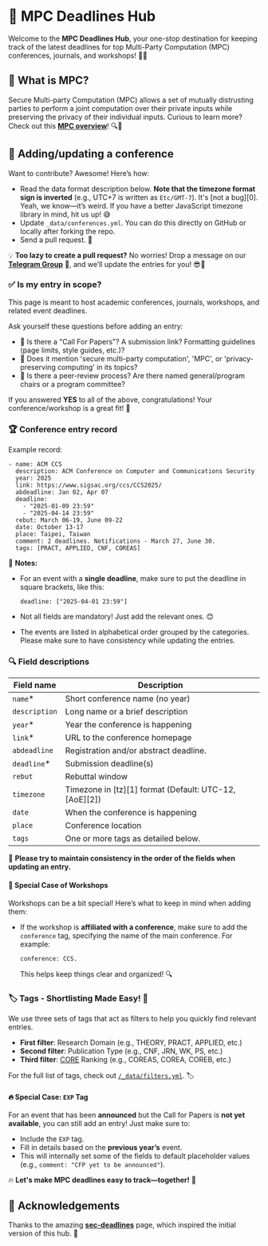 # 🚀 MPC Deadlines Hub

Welcome to the **MPC Deadlines Hub**, your one-stop destination for keeping track of the latest deadlines for top Multi-Party Computation (MPC) conferences, journals, and workshops! 📅✨

## 🤔 What is MPC?

Secure Multi-party Computation (MPC) allows a set of mutually distrusting parties to perform a joint computation over their private inputs while preserving the privacy of their individual inputs. Curious to learn more? Check out this **[MPC overview](https://eprint.iacr.org/2020/300)**! 🔍🔐

## 🚀 Adding/updating a conference

Want to contribute? Awesome! Here’s how:

* Read the data format description below. **Note that the timezone format sign is inverted** (e.g., UTC+7 is written as `Etc/GMT-7`). It's [not a bug][0]. Yeah, we know—it’s weird. If you have a better JavaScript timezone library in mind, hit us up! 😅
* Update `_data/conferences.yml`. You can do this directly on GitHub or locally after forking the repo.
* Send a pull request. 🎉

💡 **Too lazy to create a pull request?** No worries! Drop a message on our **[Telegram Group](https://t.me/+sm414tMmhGhhNTA0)** 📢, and we’ll update the entries for you! 😎🚀

### ✅ Is my entry in scope?

This page is meant to host academic conferences, journals, workshops, and related event deadlines.

Ask yourself these questions before adding an entry:

- 📝 Is there a "Call For Papers"? A submission link? Formatting guidelines (page limits, style guides, etc.)?
- 🔐 Does it mention 'secure multi-party computation', 'MPC', or 'privacy-preserving computing' in its topics?
- 🧐 Is there a peer-review process? Are there named general/program chairs or a program committee?

If you answered **YES** to all of the above, congratulations! Your conference/workshop is a great fit! 🎯

### 🏆 Conference entry record

Example record:

```
- name: ACM CCS
  description: ACM Conference on Computer and Communications Security
  year: 2025
  link: https://www.sigsac.org/ccs/CCS2025/
  abdeadline: Jan 02, Apr 07
  deadline:
    - "2025-01-09 23:59"
    - "2025-04-14 23:59"
  rebut: March 06-19, June 09-22
  date: October 13-17
  place: Taipei, Taiwan
  comment: 2 deadlines. Notifications - March 27, June 30.
  tags: [PRACT, APPLIED, CNF, COREAS] 
```

📌 **Notes:**

- For an event with a **single deadline**, make sure to put the deadline in square brackets, like this:
  ```
  deadline: ["2025-04-01 23:59"]
  ```
- Not all fields are mandatory! Just add the relevant ones. 😊

- The events are listed in alphabetical order grouped by the categories. Please make sure to have consistency while updating the entries.


### 🔍 Field descriptions

| Field name    | Description                                                 |
|--------------|-------------------------------------------------------------|
| `name`*      | Short conference name (no year)                              |
| `description` | Long name or a brief description                           |
| `year`*      | Year the conference is happening                            |
| `link`*      | URL to the conference homepage                              |
| `abdeadline`  | Registration and/or abstract deadline.                     |
| `deadline`*  | Submission deadline(s)                                      |
| `rebut`      | Rebuttal window                                            |
| `timezone`    | Timezone in [tz][1] format (Default: UTC-12, [AoE][2])     |
| `date`        | When the conference is happening                           |
| `place`       | Conference location                                        |
| `tags`        | One or more tags as detailed below.                        |

📌 **Please try to maintain consistency in the order of the fields when updating an entry.**

#### 📌 Special Case of Workshops

Workshops can be a bit special! Here’s what to keep in mind when adding them:

- If the workshop is **affiliated with a conference**, make sure to add the `conference` tag, specifying the name of the main conference. For example:
   ```
   conference: CCS.
   ```
  This helps keep things clear and organized! 🔍


### 🏷️ Tags - Shortlisting Made Easy! 🚀

We use three sets of tags that act as filters to help you quickly find relevant entries. 

- **First filter**: Research Domain (e.g., THEORY, PRACT, APPLIED, etc.)
- **Second filter**: Publication Type (e.g., CNF, JRN, WK, PS, etc.)
- **Third filter**: [CORE](https://portal.core.edu.au/conf-ranks/) Ranking (e.g., COREAS, COREA, COREB, etc.)

For the full list of tags, check out [`/_data/filters.yml`](https://github.com/mpc-deadlines/mpc-deadlines.github.io/blob/main/_data/filters.yml). 🏷️

#### 🔥 Special Case: `EXP` Tag

For an event that has been **announced** but the Call for Papers is **not yet available**, you can still add an entry! Just make sure to:
- Include the `EXP` tag.
- Fill in details based on the **previous year’s** event.
- This will internally set some of the fields to default placeholder values (e.g., `comment: "CFP yet to be announced"`).

🔥 **Let's make MPC deadlines easy to track—together!** 🚀


## 🙏 Acknowledgements

Thanks to the amazing **[sec-deadlines](https://sec-deadlines.github.io)** page, which inspired the initial version of this hub. 🙌